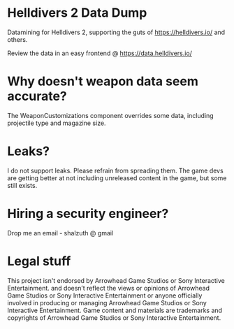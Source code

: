 # Helldivers 2 Data Dump
 Datamining for Helldivers 2, supporting the guts of https://helldivers.io/ and others. 
 
 Review the data in an easy frontend @ https://data.helldivers.io/
# Why doesn't weapon data seem accurate?
 The WeaponCustomizations component overrides some data, including projectile type and magazine size.
# Leaks?
 I do not support leaks. Please refrain from spreading them. The game devs are getting better at not including unreleased content in the game, but some still exists.
# Hiring a security engineer?
 Drop me an email - shalzuth @ gmail
# Legal stuff
 This project isn't endorsed by Arrowhead Game Studios or Sony Interactive Entertainment. and doesn’t reflect the views or opinions of Arrowhead Game Studios or Sony Interactive Entertainment or anyone officially involved in producing or managing Arrowhead Game Studios or Sony Interactive Entertainment. Game content and materials are trademarks and copyrights of Arrowhead Game Studios or Sony Interactive Entertainment.
